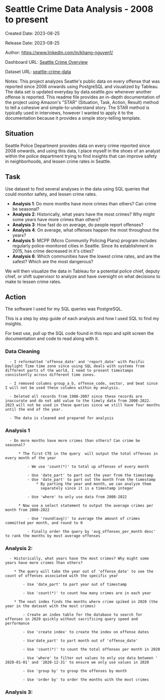 # Seattle Crime Data Analysis - 2008 to present

  Created Date: 2023-08-25

  Release Date: 2023-08-25

  Author: https://www.linkedin.com/in/khang-nguyen1/

  Dashboard URL: [Seattle Crime Overview](https://public.tableau.com/app/profile/khang.nguyen4719/viz/SeattleCrimeOverview/SeattleCrimeOverview?publish=yes)

  Dataset URL: [seattle-crime-data](https://data.seattle.gov/Public-Safety/SPD-Crime-Data-2008-Present/tazs-3rd5/explore/query/SELECT%0A%20%20%60report_number%60%2C%0A%20%20%60offense_id%60%2C%0A%20%20%60offense_start_datetime%60%2C%0A%20%20%60offense_end_datetime%60%2C%0A%20%20%60report_datetime%60%2C%0A%20%20%60group_a_b%60%2C%0A%20%20%60crime_against_category%60%2C%0A%20%20%60offense_parent_group%60%2C%0A%20%20%60offense%60%2C%0A%20%20%60offense_code%60%2C%0A%20%20%60precinct%60%2C%0A%20%20%60sector%60%2C%0A%20%20%60beat%60%2C%0A%20%20%60mcpp%60%2C%0A%20%20%60_100_block_address%60%2C%0A%20%20%60longitude%60%2C%0A%20%20%60latitude%60/page/filter)

Notes: This project analyzes Seattle's public data on every offense that was reported since 2008 onwards using PostgreSQL and visualized by Tableau. The data set is updated everyday by data.seattle.gov whenever another offense is reported. This readme file provides an in-depth documentation of the project using Amazon's "STAR" (Situation, Task, Action, Result) method to tell a cohesive and simple-to-understand story. The STAR method is typically used in interviews, however I wanted to apply it to the documentation because it provides a simple story-telling template.


##  Situation

Seattle Police Department provides data on every crime reported since 2008 onwards, and using this data, I place myself in the shoes of an analyst within the police department trying to find insights that can improve safety in neighborhoods, and lessen crime rates in Seattle.


## Task

Use dataset to find several analyses in the data using SQL queries that could monitor safety, and lessen crime rates.

  * **Analysis 1**: Do more months have more crimes than others? Can crime be seasonal?
  * **Analysis 2**: Historically, what years have the most crimes? Why might some years have more crimes than others?
  * **Analysis 3**: How fast do on average, do people report offenses?
  * **Analysis 4**: On average, what offenses happen the most throughout the years?
  * **Analysis 5**: MCPP (Micro Community Policing Plans) program includes regularly police-monitored cities in Seattle. Since its establishment in 2015, has crime decreased in it's cities?
  * **Analysis 6**: Which communities have the lowest crime rates, and are the safest? Which are the most dangerous?

We will then visualize the data in Tableau for a potential police chief, deputy chief, or shift supervisor to analyze and have oversight on what decisions to make to lessen crime rates.


## Action

The software I used for my SQL queries was PostgreSQL. 

This is a step by step guide of each analysis and how I used SQL to find my insights. 

For best use, pull up the SQL code found in this repo and split screen the documentation and code to read along with it.

### Data Cleaning
      - I reformatted 'offense_date' and 'report_date' with Pacific Daylight Time time zone since using SQL deals with systems from different parts of the world, I need to present timestamps consistently across different time zones.
      
      - I removed columns group_a_b, offense_code, sector, and beat since I will not be used these columns within my analysis.
      
      - Deleted all records from 1908-2007 since these records are inaccurate and do not add value to the timely data from 2008-2022. 2023 will not be used in these queries since we still have four months until the end of the year.
      
      - The data is cleaned and prepared for analysis
        
### Analysis 1
      - Do more months have more crimes than others? Can crime be seasonal?
      
          * The first CTE in the query  will output the total offenses in every month of the year
          
              - We use 'count(*)' to total up offenses of every month
              
              - Use 'date_part' to part out the year from the timestamp
              - Use 'date_part' to part out the month from the timestamp
                  * By parting the year and month, we can analyze them 
                    separately since it is a timestamp integer
                    
              - Use 'where' to only use data from 2008-2022
              
          * Now use a select statement to output the average crimes per month from 2008-2022
          
              - Use 'round(avg))' to average the amount of crimes committed per month, and round to 0
              
              - Finally order the query by 'avg_offenses_per_month desc' to rank the months by most average offenses

### Analysis 2:
      - Historically, what years have the most crimes? Why might some years have more crimes than others?

        * The query will take the year out of 'offense_date' to see the count of offenses associated with the specific year
        
            - Use 'date_part' to part year out of timestamp
            
            - Use 'count(*)' to count how many crimes are in each year

        * The next index finds the months where crime spiked in 2020 (the year in the dataset with the most crimes)
        
            - Create an index table for the database to search for offenses in 2020 quickly without sacrificing query speed and performance
            
            - Use 'create index' to create the index on offense dates
            
            - Use'date_part' to part month out of 'offense_date'
            
            - Use 'count(*)' to count the total offenses per month in 2020
            
            - Use 'where' to filter out values to only use data between ' 2020-01-01' and '2020-12-31' to ensure we only use values in 2020
            
            - Use 'group by' to group the offenses by month
            
            - Use 'order by' to order the months with the most crimes

### Analysis 3:
              



